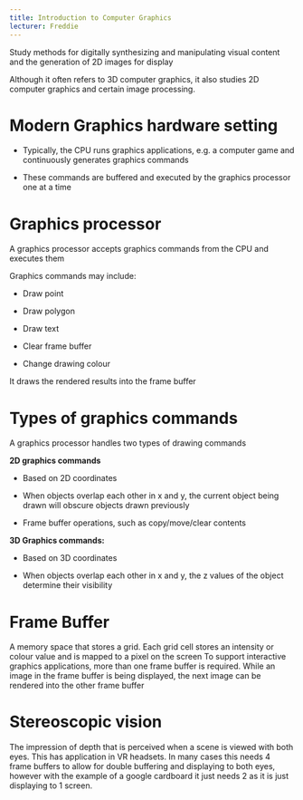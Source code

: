 ```yaml
---
title: Introduction to Computer Graphics
lecturer: Freddie
---
```


Study methods for digitally synthesizing and manipulating visual content
and the generation of 2D images for display

Although it often refers to 3D computer graphics, it also studies 2D
computer graphics and certain image processing.

# Modern Graphics hardware setting

- Typically, the CPU runs graphics applications, e.g. a computer game
  and continuously generates graphics commands

- These commands are buffered and executed by the graphics processor
  one at a time

# Graphics processor

A graphics processor accepts graphics commands from the CPU and executes
them

Graphics commands may include:

- Draw point

- Draw polygon

- Draw text

- Clear frame buffer

- Change drawing colour

It draws the rendered results into the frame buffer

# Types of graphics commands

A graphics processor handles two types of drawing commands

**2D graphics commands**

- Based on 2D coordinates

- When objects overlap each other in x and y, the current object being
  drawn will obscure objects drawn previously

- Frame buffer operations, such as copy/move/clear contents

**3D Graphics commands:**

- Based on 3D coordinates

- When objects overlap each other in x and y, the z values of the
  object determine their visibility

# Frame Buffer

<Definition name="Frame Buffer">
A memory space that stores a grid. Each grid cell stores an intensity or colour value and is mapped to a pixel on the screen
</Definition>

<Definition name="Frame Buffering">
To support interactive graphics applications, more than one frame buffer is required. While an image in the frame buffer is being displayed, the next image can be rendered into the other frame buffer
</Definition>

# Stereoscopic vision

<Definition name="Stereopsis">
The impression of depth that is perceived when a scene is viewed with both eyes. 
This has application in VR headsets. 
In many cases this needs 4 frame buffers to allow for double buffering and displaying to both eyes, however with the example of a google cardboard it just needs 2 as it is just displaying to 1 screen.
</Definition>
